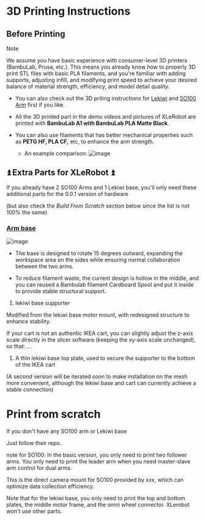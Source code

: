# 3D Printing Instructions

## Before Printing

> [!NOTE] 
> We assume you have basic experience with consumer-level 3D printers (BambuLab, Prusa, etc.). This means you already know how to properly 3D print STL files with basic PLA filaments, and you're familiar with adding supports, adjusting infill, and modifying print speed to achieve your desired balance of material strength, efficiency, and model detail quality.

- You can also check out the 3D priting instructions for [Lekiwi](https://github.com/SIGRobotics-UIUC/LeKiwi/blob/main/3DPrinting.md) and [SO100 Arm](https://github.com/TheRobotStudio/SO-ARM100#printing-the-parts) first if you like.

- All the 3D printed part in the demo videos and pictures of XLeRobot are printed with **BambuLab A1 with BambuLab PLA Matte Black**.
- You can also use filaments that has better mechanical properties such as **PETG HF, PLA CF,** etc, to enhance the arm strength.
  - An example comparison: ![image](https://github.com/user-attachments/assets/3d0eeb80-1fc6-47cb-bd15-bc2f023030f4)


## ⏫ Extra Parts for XLeRobot ⏫

If you already have 2 SO100 Arms and 1 Lekiwi base, you'll only need these additional parts for the 0.0.1 version of hardware

(but also check the _Build From Scratch_ section below since the list is not 100% the same)


### [Arm base](3D_Models/3D_models_for_printing/XLeRobot_special/SO_5DOF_ARM100_Assemblybases.stl)

![image](https://github.com/user-attachments/assets/f612c9d8-fca2-406e-ab25-d015ea5e62c4)


- The base is designed to rotate 15 degrees outward, expanding the workspace area on the sides while ensuring normal collaboration between the two arms.

- To reduce filament waste, the current design is hollow in the middle, and you can reused a Bambulab filament Cardboard Spool and put it inside to provide stable structural support.

1. lekiwi base supporter

Modified from the lekiwi base motor mount, with redesigned structure to enhance stability.

If your cart is not an authentic IKEA cart, you can slightly adjust the z-axis scale directly in the slicer software (keeping the xy-axis scale unchanged), so that: ...

1. A thin lekiwi base top plate, used to secure the supporter to the bottom of the IKEA cart

(A second version will be iterated soon to make installation on the mesh more convenient, although the lekiwi base and cart can currently achieve a stable connection)

# Print from scratch

If you don't have any SO100 arm or Lekiwi base

Just follow their repo.

note for SO100: In the basic version, you only need to print two follower arms. You only need to print the leader arm when you need master-slave arm control for dual arms.

This is the direct camera mount for SO100 provided by xxx, which can optimize data collection efficiency.

Note that for the lekiwi base, you only need to print the top and bottom plates, the middle motor frame, and the omni wheel connector. XLerobot won't use other parts.
